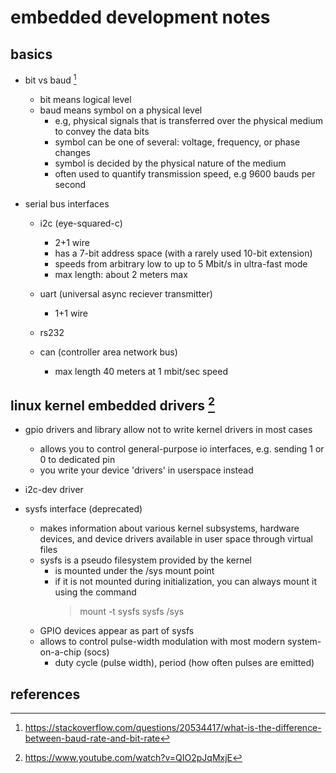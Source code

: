 # embedded development notes

## basics

- bit vs baud [^2]
  - bit means logical level
  - baud means symbol on a physical level
    - e.g, physical signals that is transferred over the physical medium to convey the data bits
    - symbol can be one of several: voltage, frequency, or phase changes
    - symbol is decided by the physical nature of the medium
    - often used to quantify transmission speed, e.g 9600 bauds per second

- serial bus interfaces
  - i2c (eye-squared-c)
    - 2+1 wire
    - has a 7-bit address space (with a rarely used 10-bit extension)
    - speeds from arbitrary low to up to 5 Mbit/s in ultra-fast mode
    - max length: about 2 meters max

  - uart (universal async reciever transmitter)
    - 1+1 wire
  
  - rs232

  - can (controller area network bus)
    - max length 40 meters at 1 mbit/sec speed


## linux kernel embedded drivers [^1]

- gpio drivers and library allow not to write kernel drivers in most cases
  - allows you to control general-purpose io interfaces, e.g. sending 1 or 0 to dedicated pin
  - you write your device 'drivers' in userspace instead

- i2c-dev driver

- sysfs interface (deprecated)
  - makes information about various kernel subsystems, hardware devices, and device drivers 
    available in user space through virtual files
  - sysfs is a pseudo filesystem provided by the kernel 
    - is mounted under the /sys mount point
    - if it is not mounted during initialization, you can always mount it using the command
      > mount -t sysfs sysfs /sys
  - GPIO devices appear as part of sysfs
  - allows to control pulse-width modulation with most modern system-on-a-chip (socs)
    - duty cycle (pulse width), period (how often pulses are emitted)


## references

[^1]: https://www.youtube.com/watch?v=QIO2pJqMxjE
[^2]: https://stackoverflow.com/questions/20534417/what-is-the-difference-between-baud-rate-and-bit-rate
